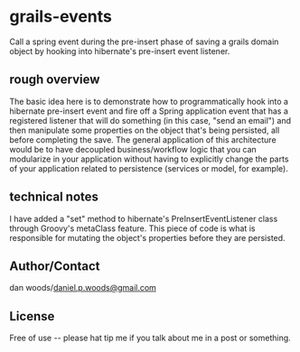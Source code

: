 grails-events
===

Call a spring event during the pre-insert phase of saving a grails domain object by hooking into hibernate's pre-insert event listener.

rough overview
---

The basic idea here is to demonstrate how to programmatically hook into a hibernate pre-insert event and fire off a Spring application event that has a registered listener that will do something (in this case, "send an email") and then manipulate some properties on the object that's being persisted, all before completing the save. The general application of this architecture would be to have decoupled business/workflow logic that you can modularize in your application without having to explicitly change the parts of your application related to persistence (services or model, for example).

technical notes
---

I have added a "set" method to hibernate's PreInsertEventListener class through Groovy's metaClass feature. This piece of code is what is responsible for mutating the object's properties before they are persisted. 

Author/Contact
---

dan woods/daniel.p.woods@gmail.com

License
---

Free of use -- please hat tip me if you talk about me in a post or something.
